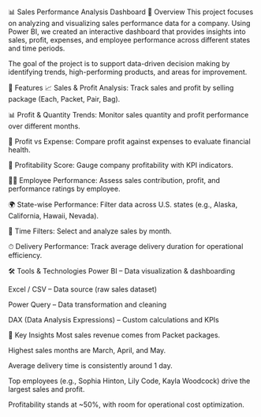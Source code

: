 📊 Sales Performance Analysis Dashboard
📝 Overview
This project focuses on analyzing and visualizing sales performance data for a company.
Using Power BI, we created an interactive dashboard that provides insights into sales, profit, expenses, and employee performance across different states and time periods.

The goal of the project is to support data-driven decision making by identifying trends, high-performing products, and areas for improvement.

🚀 Features
📈 Sales & Profit Analysis: Track sales and profit by selling package (Each, Packet, Pair, Bag).

📊 Profit & Quantity Trends: Monitor sales quantity and profit performance over different months.

🔎 Profit vs Expense: Compare profit against expenses to evaluate financial health.

🎯 Profitability Score: Gauge company profitability with KPI indicators.

👩‍💼 Employee Performance: Assess sales contribution, profit, and performance ratings by employee.

🌍 State-wise Performance: Filter data across U.S. states (e.g., Alaska, California, Hawaii, Nevada).

📅 Time Filters: Select and analyze sales by month.

⏱ Delivery Performance: Track average delivery duration for operational efficiency.

🛠 Tools & Technologies
Power BI – Data visualization & dashboarding

Excel / CSV – Data source (raw sales dataset)

Power Query – Data transformation and cleaning

DAX (Data Analysis Expressions) – Custom calculations and KPIs

📌 Key Insights
Most sales revenue comes from Packet packages.

Highest sales months are March, April, and May.

Average delivery time is consistently around 1 day.

Top employees (e.g., Sophia Hinton, Lily Code, Kayla Woodcock) drive the largest sales and profit.

Profitability stands at ~50%, with room for operational cost optimization.
